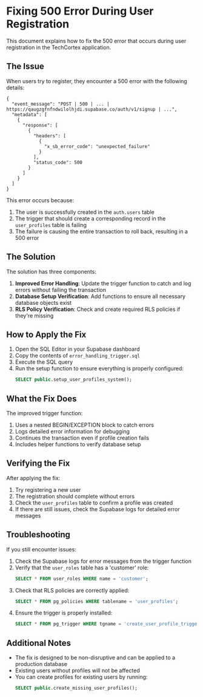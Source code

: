 # Fixing 500 Error During User Registration

This document explains how to fix the 500 error that occurs during user registration in the TechCortex application.

## The Issue

When users try to register, they encounter a 500 error with the following details:

```
{
  "event_message": "POST | 500 | ... | https://qaugzgfnfndwilolhjdi.supabase.co/auth/v1/signup | ...",
  "metadata": [
    {
      "response": [
        {
          "headers": [
            {
              "x_sb_error_code": "unexpected_failure"
            }
          ],
          "status_code": 500
        }
      ]
    }
  ]
}
```

This error occurs because:

1. The user is successfully created in the `auth.users` table
2. The trigger that should create a corresponding record in the `user_profiles` table is failing
3. The failure is causing the entire transaction to roll back, resulting in a 500 error

## The Solution

The solution has three components:

1. **Improved Error Handling**: Update the trigger function to catch and log errors without failing the transaction
2. **Database Setup Verification**: Add functions to ensure all necessary database objects exist
3. **RLS Policy Verification**: Check and create required RLS policies if they're missing

## How to Apply the Fix

1. Open the SQL Editor in your Supabase dashboard
2. Copy the contents of `error_handling_trigger.sql`
3. Execute the SQL query
4. Run the setup function to ensure everything is properly configured:
   ```sql
   SELECT public.setup_user_profiles_system();
   ```

## What the Fix Does

The improved trigger function:

1. Uses a nested BEGIN/EXCEPTION block to catch errors
2. Logs detailed error information for debugging
3. Continues the transaction even if profile creation fails
4. Includes helper functions to verify database setup

## Verifying the Fix

After applying the fix:

1. Try registering a new user
2. The registration should complete without errors
3. Check the `user_profiles` table to confirm a profile was created
4. If there are still issues, check the Supabase logs for detailed error messages

## Troubleshooting

If you still encounter issues:

1. Check the Supabase logs for error messages from the trigger function
2. Verify that the `user_roles` table has a 'customer' role:
   ```sql
   SELECT * FROM user_roles WHERE name = 'customer';
   ```
3. Check that RLS policies are correctly applied:
   ```sql
   SELECT * FROM pg_policies WHERE tablename = 'user_profiles';
   ```
4. Ensure the trigger is properly installed:
   ```sql
   SELECT * FROM pg_trigger WHERE tgname = 'create_user_profile_trigger';
   ```

## Additional Notes

- The fix is designed to be non-disruptive and can be applied to a production database
- Existing users without profiles will not be affected
- You can create profiles for existing users by running:
  ```sql
  SELECT public.create_missing_user_profiles();
  ```